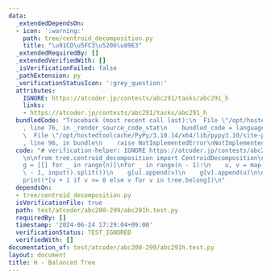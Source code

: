 ```yaml
---
data:
  _extendedDependsOn:
  - icon: ':warning:'
    path: tree/centroid_decomposition.py
    title: "\u91CD\u5FC3\u5206\u89E3"
  _extendedRequiredBy: []
  _extendedVerifiedWith: []
  _isVerificationFailed: false
  _pathExtension: py
  _verificationStatusIcon: ':grey_question:'
  attributes:
    IGNORE: https://atcoder.jp/contests/abc291/tasks/abc291_h
    links:
    - https://atcoder.jp/contests/abc291/tasks/abc291_h
  bundledCode: "Traceback (most recent call last):\n  File \"/opt/hostedtoolcache/PyPy/3.10.14/x64/lib/pypy3.10/site-packages/onlinejudge_verify/documentation/build.py\"\
    , line 76, in _render_source_code_stat\n    bundled_code = language.bundle(\n\
    \  File \"/opt/hostedtoolcache/PyPy/3.10.14/x64/lib/pypy3.10/site-packages/onlinejudge_verify/languages/python.py\"\
    , line 96, in bundle\n    raise NotImplementedError\nNotImplementedError\n"
  code: "# verification-helper: IGNORE https://atcoder.jp/contests/abc291/tasks/abc291_h\n\
    \n\nfrom tree.centroid_decomposition import CentroidDecomposition\n\nn = int(input())\n\
    g = [[] for _ in range(n)]\nfor _ in range(n - 1):\n    u, v = map(lambda x: int(x)\
    \ - 1, input().split())\n    g[u].append(v)\n    g[v].append(u)\n\ntree = CentroidDecomposition(g)\n\
    print(*[v + 1 if v >= 0 else v for v in tree.belong])\n"
  dependsOn:
  - tree/centroid_decomposition.py
  isVerificationFile: true
  path: test/atcoder/abc200-299/abc291h.test.py
  requiredBy: []
  timestamp: '2024-06-24 17:29:04+09:00'
  verificationStatus: TEST_IGNORED
  verifiedWith: []
documentation_of: test/atcoder/abc200-299/abc291h.test.py
layout: document
title: H - Balanced Tree
---
```

